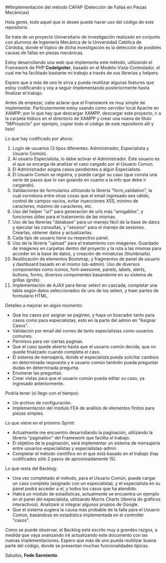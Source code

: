 ##Implementación del método CAFAP (Detección de Fallas en Piezas Mecánicas)

Hola gente, todo aquel que lo desee puede hacer uso del código de este repositorio.

Se trata de un proyecto Universitario de investigación realizado en conjunto con alumnos de Ingeniería Mecánica de la Universidad Católica de Córdoba, donde el tópico de dicha investigación es la detección de posibles causas de fallas en piezas mecánicas. 

Estoy desarrollando una web que implementa este método, utilizando el Framework de PHP  **CodeIgniter**, basado en el Modelo-Vista-Controlador, el cual me ha facilitado bastante mi trabajo a través de sus librerías y helpers.

Espero que a más de uno le sirva y pueda reutilizar algunas features que estoy codificando y voy a seguir implementando posteriormente hasta finalizar el trabajo. 

Antes de empezar, cabe aclarar que el Framework es muy simple de implementar. Particularmente estoy usando como servidor local Apache en XAMPP; por lo que hay que descargar XAMPP, descargar este proyecto, ir a la carpeta htdocs en el directorio de XAMPP y crear una nueva de título "MiProyecto" por ejemplo, copiar todo el código de este repositorio allí y listo! 

Lo que hay codificado por ahora:

1. Login de usuarios (3 tipos diferentes: Administrador, Especialista y Usuario Común).
2. Al usuario Especialista, lo debe activar el Administrador. Este usuario es el que se encarga de analizar el caso cargado por el Usuario Común.
3. El Administrador asigna casos pendientes a algún Especialista.
4. El Usuario Común se registra, y puede cargar su caso (que consta una serie de pasos que lo van guiando en cuanto a la info que debe ir cargando). 
5. Validaciones de formularios utilizando la librería "form_validation", la cual corrobora entre otras cosas que el email ingresado sea válido, control de campos vacíos, evitar inyecciones XSS, mínimo de caracteres, máximo de caracteres, etc.
6. Uso del helper "url" para generación de urls más "amigables", y funciones útiles para el tratamiento de las mismas.
7. Uso de las librerías "database" para un manejo fácil de la base de datos y ejecutar las consultas, y "session" para el manejo de sesiones. Crearlas, obtener datos y actualizarlas.
8. Cada tipo de usuario tiene su respectivo panel. 
9. Uso de la librería "upload" para el tratamiento con imágenes. Guardado de imágenes en carpetas dentro del proyecto y la ruta a las mismas para acceder en la base de datos, y creación de miniaturas (thumbnails). 
10. Reutilización de elementos Bootstrap, y fragmentos de panel de usuario y dashboard basado en el mismo (sb-admin). Uso de diversos componentes como iconos, font-awesome, panels, labels, alerts, buttons, forms, diversos componentes basandome en su sistema de grillas (grids).
11. Implementación de AJAX para llenar select en cascada, completar una tabla según datos seleccionados de uno de los select, y traer partes de formulario HTML.

Detalles a mejorar en algún momento:
- Que los casos por asignar se paginen, y haya un buscador tanto para casos como para especialistas, esto en la parte del admin en "Asignar Casos".
- Validación por email del correo de tanto especialistas como usuarios comunes.
- Permisos para ver ciertas paginas.
- Que el caso quede abierto hasta que el usuario común decida, que no quede finalizado cuando completa el caso.
- El sistema de mensajería, donde el especialista pueda solicitar cambios en determinada respuesta y e usuario común también pueda preguntar dudas en determinada pregunta.
- Enumerar las preguntas.
- Crear vistas para que el usuario común pueda editar su caso, ya ingresado anteriormente.

Podría tener (si llego con el tiempo):
- Un archivo de configuración.
- Implementación del módulo FEA de análisis de elementos finitos para piezas simples.

Lo que viene en el próximo Sprint:
- Actualmente me encuentro desarrollando la paginación, utilizando la librería "pagination" del Framework que facilita el trabajo. 
- El objetivo de la paginación, será implementar un sistema de mensajería entre usuarios-especialistas y especialistas-admin. 
- Completar el método científico en el que está basado en el trabajo (hay codificados sólo 2 pasos de aproximadamente 15).

Lo que resta del Backlog:
- Una vez completado el método, para el Usuario Común, puede cargar un caso completo (asignado con un especialista), y el especialista en su panel podrá acceder a el, y todos los casos que ha atendido. 
- Habrá un módulo de estadísticas, actualmente se encuentra un ejemplo en el panel del especialista, utilizando Morris Charts (librería de gráficos interactivos). Analizaré si integrar algunos propios de Google.
- Que el sistema sugiera la causa más probable de la falla para el Usuario Común, basándose en estadística implementada en el controller "casos". 

Como se puede observar, el Backlog está escrito muy a grandes razgos, a medida que vaya avanzando iré actualizando este documento con las nuevas implementaciones. Espero que más de uno pueda reutilizar buena parte del código, donde se presentan muchas funcionalidades típicas. 

Saludos, **Fede Sarmiento**. 
